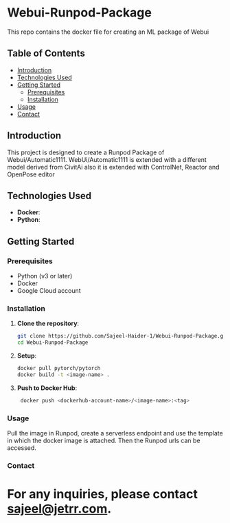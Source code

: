 # Webui-Runpod-Package

This repo contains the docker file for creating an ML package of Webui

## Table of Contents

- [Introduction](#introduction)
- [Technologies Used](#technologies-used)
- [Getting Started](#getting-started)
  - [Prerequisites](#prerequisites)
  - [Installation](#installation)
- [Usage](#usage)
- [Contact](#contact)

## Introduction

This project is designed to create a Runpod Package of Webui/Automatic1111.
WebUi/Automatic1111 is extended with a different model derived from CivitAi also it is extended with ControlNet, Reactor and OpenPose editor

## Technologies Used

- **Docker**:
- **Python**:

## Getting Started

### Prerequisites

- Python (v3 or later)
- Docker
- Google Cloud account

### Installation

1. **Clone the repository**:
   ```bash
   git clone https://github.com/Sajeel-Haider-1/Webui-Runpod-Package.git
   cd Webui-Runpod-Package
   ```
2. **Setup**:
   ```bash
   docker pull pytorch/pytorch
   docker build -t <image-name> .
   ```
3. **Push to Docker Hub**:
   ```bash
    docker push <dockerhub-account-name>/<image-name>:<tag>
   ```

### Usage

Pull the image in Runpod, create a serverless endpoint and use the template in which the docker image is attached.
Then the Runpod urls can be accessed.

### Contact

# For any inquiries, please contact sajeel@jetrr.com.
